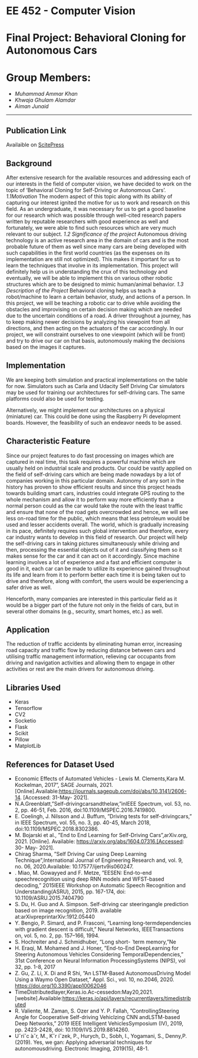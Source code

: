 # EE 452 - Computer Vision
# Final Project: Behavioral Cloning for Autonomous Cars
# Group Members:
- _Muhammad Ammar Khan_
- _Khwaja Ghulam Alamdar_
- _Aiman Junaid_
-------

## Publication Link
Availaible on [ScitePress](https://www.scitepress.org/Link.aspx?doi=10.5220/0010839900003124)

## Background

After extensive research for the available resources and addressing each of our interests in the field of computer vision, we have decided to work on the topic of ‘Behavioral Cloning for Self-Driving or Autonomous Cars’. 
_1.1Motivation_
The modern aspect of this topic along with its ability of capturing our interest ignited the motive for us to work and research on this field. As an undergraduate, it was necessary for us to get a good baseline for our research which was possible through well-cited research papers written by reputable researchers with good experience as well and fortunately, we were able to find such resources which are very much relevant to our subject.
_1.2 Significance of the project_
Autonomous driving technology is an active research area in the domain of cars and is the most probable future of them as well since many cars are being developed with such capabilities in the first world countries (as the expenses on its implementation are still not optimized). This makes it important for us to learn the techniques that involve in its implementation. This project will definitely help us in understanding the crux of this technology and eventually, we will be able to implement this on various other robotic structures which are to be designed to mimic human/animal behavior.
_1.3 Description of the Project_
Behavioral cloning helps us teach a robot/machine to learn a certain behavior, study, and actions of a person. In this project, we will be teaching a robotic car to drive while avoiding the obstacles and improvising on certain decision making which are needed due to the uncertain conditions of a road. A driver throughout a journey, has to keep making newer decisions by analyzing his viewpoint from all directions, and then acting on the actuators of the car accordingly. In our project, we will constraint ourselves to one viewpoint (which will be front) and try to drive our car on that basis, autonomously making the decisions based on the images it captures.


## Implementation

We are keeping both simulation and practical implementations on the table for now. Simulators such as Carla and Udacity Self Driving Car simulators may be used for training our architectures for self-driving cars. The same platforms could also be used for testing.

Alternatively, we might implement our architectures on a physical (miniature) car. This could be done using the Raspberry Pi development boards. However, the feasibility of such an endeavor needs to be assed.

## Characteristic Feature

Since our project features to do fast processing on images which are captured in real time, this task requires a powerful machine which are usually held on industrial scale and products. Our could be vastly applied on the field of self-driving cars which are being made nowadays by a lot of companies working in this particular domain.
Autonomy of any sort in the history has proven to show efficient results and since this project heads towards building smart cars, industries could integrate GPS routing to the whole mechanism and allow it to perform way more efficiently than a normal person could as the car would take the route with the least traffic and ensure that none of the road gets 
overcrowded and hence, we will see less on-road time for the public, which means that less petroleum would be used and lesser accidents overall. The world, which is gradually increasing in its pace, definitely requires such global intervention and therefore, every car industry wants to develop in this field of research.
Our project will help the self-driving cars in taking pictures simultaneously while driving and then, processing the essential objects out of it and classifying them so it makes sense for the car and it can act on it accordingly. Since machine learning involves a lot of experience and a fast and efficient computer is good in it, each car can be made to utilize its experience gained throughout its life and learn from it to perform better each time it is being taken out to drive and therefore, along with comfort, the users would be experiencing a safer drive as well. 

Henceforth, many companies are interested in this particular field as it would be a bigger part of the future not only in the fields of cars, but in several other domains (e.g., security, smart homes, etc.) as well.

## Application

The reduction of traffic accidents by eliminating human error, increasing road capacity and traffic flow by reducing distance between cars and utilising traffic management information, relieving car occupants from driving and navigation activities and allowing them to engage in other activities or rest are the main drivers for autonomous driving.



## Libraries Used
- Keras
- Tensorflow
- CV2
- Socketio
- Flask
- Scikit
- Pillow
- MatplotLib


## References for Dataset Used

- Economic  Effects  of  Automated  Vehicles  -  Lewis  M.  Clements,Kara M. Kockelman, 2017”, SAGE Journals, 2021.[Online].Available:https://journals.sagepub.com/doi/abs/10.3141/2606-14.   [Accessed:   31-May- 2021].
- N.A.Greenblatt,”Self-drivingcarsandthelaw,”inIEEE    Spectrum,    vol.    53,    no.    2,    pp.    46-51,    Feb.    2016,    doi:10.1109/MSPEC.2016.7419800.
- E. Coelingh, J. Nilsson and J. Buffum, ”Driving tests for self-drivingcars,”  in  IEEE  Spectrum,  vol.  55,  no.  3,  pp.  40-45,  March  2018,  doi:10.1109/MSPEC.2018.8302386.
- M.  Bojarski  et  al.,  ”End  to  End  Learning  for  Self-Driving  Cars”,arXiv.org,  2021.  [Online].  Available:  https://arxiv.org/abs/1604.07316.[Accessed: 30- May- 2021].
- Chirag Sharma, ”Self Driving Car using Deep Learning Technique”,International Journal of Engineering Research and, vol. 9, no. 06, 2020.Available: 10.17577/ijertv9is060247.
- . Miao, M. Gowayyed and F. Metze, ”EESEN: End-to-end speechrecognition using deep RNN models and WFST-based decoding,” 2015IEEE  Workshop  on  Automatic  Speech  Recognition  and  Understanding(ASRU), 2015, pp. 167-174, doi: 10.1109/ASRU.2015.7404790
- S.   Du,   H.   Guo   and   A.   Simpson.   Self-driving   car   steeringangle   prediction   based   on   image   recognition,   2019.   available   at:arXivpreprintarXiv:1912.05440
- Y.   Bengio,   P.   Simard,   and   P.   Frasconi,   “Learning   long-termdependencies with gradient descent is difficult,” Neural Networks, IEEETransactions on, vol. 5, no. 2, pp. 157–166, 1994.
- S.  Hochreiter  and  J.  Schmidhuber,  “Long  short-   ̈  term  memory,”Ne
-  H.   Eraqi,   M.   Mohamed   and   J.   Honer,   ”End-to-End   DeepLearning   for   Steering   Autonomous   Vehicles   Considering   TemporalDependencies,”   31st   Conference   on   Neural   Information   ProcessingSystems (NIPS), vol 32, pp. 1-8, 2017
-  Z.  Gu,  Z.  Li,  X.  Di  and  R  Shi,  ”An  LSTM-Based  AutonomousDriving Model Using a Waymo Open Dataset,” Appl. Sci., vol. 10, no.2046, 2020. https://doi.org/10.3390/app10062046
-  TimeDistributedlayer,Keras.io.Ac-cessedon:May20,2021.[website].Available:https://keras.io/api/layers/recurrentlayers/timedistributed
-  R.  Valiente,  M.  Zaman,  S.  Ozer  and  Y.  P.  Fallah,  ”ControllingSteering   Angle   for   Cooperative   Self-driving   Vehiclzing   CNN   andLSTM-based    Deep    Networks,”    2019    IEEE    Intelligent    VehiclesSymposium (IV), 2019, pp. 2423-2428, doi: 10.1109/IVS.2019.8814260.
-  Uˇriˇc ́aˇr, M., Kˇr ́ıˇzek, P., Hurych, D., Sobh, I., Yogamani, S.,  Denny,P. (2019). Yes, we gan: Applying adversarial techniques for autonomousdriving. Electronic Imaging, 2019(15), 48-1.
